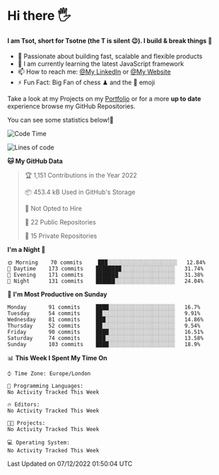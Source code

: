 # Hi there :raised_hand_with_fingers_splayed:
#### I am Tsot, short for Tsotne (the T is silent :wink:). I build & break things :space_invader:
- :telescope: Passionate about building fast, scalable and flexible products
- :seedling: I am currently learning the latest JavaScript framework 
- :mailbox: How to reach me: [@My LinkedIn](https://www.linkedin.com/in/tsotne-gvadzabia/) or [@My Website](https://tsotne.co.uk/contact)
- :zap: Fun Fact: Big Fan of chess ♟ and the 👾 emoji

Take a look at my Projects on my [Portfolio](https://tsotne.co.uk/) or for a more **up to date** experience browse my GitHub Repositories.

You can see some statistics below!:space_invader:
<!--START_SECTION:waka-->
![Code Time](http://img.shields.io/badge/Code%20Time-761%20hrs%202%20mins-blue)

![Lines of code](https://img.shields.io/badge/From%20Hello%20World%20I%27ve%20Written-651%20Thousand%20lines%20of%20code-blue)

**🐱 My GitHub Data** 

> 🏆 1,151 Contributions in the Year 2022
 > 
> 📦 453.4 kB Used in GitHub's Storage 
 > 
> 🚫 Not Opted to Hire
 > 
> 📜 22 Public Repositories 
 > 
> 🔑 15 Private Repositories  
 > 
**I'm a Night 🦉** 

```text
🌞 Morning    70 commits     ███░░░░░░░░░░░░░░░░░░░░░░   12.84% 
🌆 Daytime    173 commits    ████████░░░░░░░░░░░░░░░░░   31.74% 
🌃 Evening    171 commits    ███████░░░░░░░░░░░░░░░░░░   31.38% 
🌙 Night      131 commits    ██████░░░░░░░░░░░░░░░░░░░   24.04%

```
📅 **I'm Most Productive on Sunday** 

```text
Monday       91 commits     ████░░░░░░░░░░░░░░░░░░░░░   16.7% 
Tuesday      54 commits     ██░░░░░░░░░░░░░░░░░░░░░░░   9.91% 
Wednesday    81 commits     ███░░░░░░░░░░░░░░░░░░░░░░   14.86% 
Thursday     52 commits     ██░░░░░░░░░░░░░░░░░░░░░░░   9.54% 
Friday       90 commits     ████░░░░░░░░░░░░░░░░░░░░░   16.51% 
Saturday     74 commits     ███░░░░░░░░░░░░░░░░░░░░░░   13.58% 
Sunday       103 commits    ████░░░░░░░░░░░░░░░░░░░░░   18.9%

```


📊 **This Week I Spent My Time On** 

```text
⌚︎ Time Zone: Europe/London

💬 Programming Languages: 
No Activity Tracked This Week

🔥 Editors: 
No Activity Tracked This Week

🐱‍💻 Projects: 
No Activity Tracked This Week

💻 Operating System: 
No Activity Tracked This Week

```


 Last Updated on 07/12/2022 01:50:04 UTC
<!--END_SECTION:waka-->
